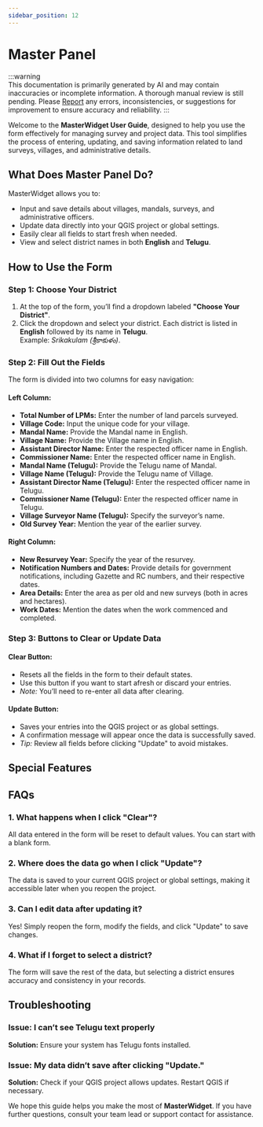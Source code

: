 ```yaml
---
sidebar_position: 12
---
```


# Master Panel

:::warning  
This documentation is primarily generated by AI and may contain inaccuracies or incomplete information. A thorough manual review is still pending. Please [Report](../../feedback) any errors, inconsistencies, or suggestions for improvement to ensure accuracy and reliability.
:::

Welcome to the **MasterWidget User Guide**, designed to help you use the form effectively for managing survey and project data. This tool simplifies the process of entering, updating, and saving information related to land surveys, villages, and administrative details.

## What Does Master Panel Do?

MasterWidget allows you to:

- Input and save details about villages, mandals, surveys, and administrative officers.
- Update data directly into your QGIS project or global settings.
- Easily clear all fields to start fresh when needed.
- View and select district names in both **English** and **Telugu**.

## How to Use the Form

### Step 1: Choose Your District

1. At the top of the form, you’ll find a dropdown labeled **"Choose Your District"**.
2. Click the dropdown and select your district. Each district is listed in **English** followed by its name in **Telugu**.  
   Example: *Srikakulam (శ్రీకాకుళం)*.

### Step 2: Fill Out the Fields

The form is divided into two columns for easy navigation:

#### **Left Column:**

- **Total Number of LPMs:** Enter the number of land parcels surveyed.
- **Village Code:** Input the unique code for your village.
- **Mandal Name:** Provide the Mandal name in English.
- **Village Name:** Provide the Village name in English.
- **Assistant Director Name:** Enter the respected officer name in English.
- **Commissioner Name:** Enter the respected officer name in English.
- **Mandal Name (Telugu):** Provide the Telugu name of Mandal.
- **Village Name (Telugu):** Provide the Telugu name of Village.
- **Assistant Director Name (Telugu):** Enter the respected officer name in Telugu.
- **Commissioner Name (Telugu):** Enter the respected officer name in Telugu.
- **Village Surveyor Name (Telugu):** Specify the surveyor’s name.
- **Old Survey Year:** Mention the year of the earlier survey.

#### **Right Column:**

- **New Resurvey Year:** Specify the year of the resurvey.
- **Notification Numbers and Dates:** Provide details for government notifications, including Gazette and RC numbers, and their respective dates.
- **Area Details:** Enter the area as per old and new surveys (both in acres and hectares).
- **Work Dates:** Mention the dates when the work commenced and completed.

### Step 3: Buttons to Clear or Update Data

#### **Clear Button:**

- Resets all the fields in the form to their default states.
- Use this button if you want to start afresh or discard your entries.
- *Note:* You’ll need to re-enter all data after clearing.

#### **Update Button:**

- Saves your entries into the QGIS project or as global settings.
- A confirmation message will appear once the data is successfully saved.
- *Tip:* Review all fields before clicking "Update" to avoid mistakes.

## Special Features

## FAQs

### 1. What happens when I click "Clear"?

All data entered in the form will be reset to default values. You can start with a blank form.

### 2. Where does the data go when I click "Update"?

The data is saved to your current QGIS project or global settings, making it accessible later when you reopen the project.

### 3. Can I edit data after updating it?

Yes! Simply reopen the form, modify the fields, and click "Update" to save changes.

### 4. What if I forget to select a district?

The form will save the rest of the data, but selecting a district ensures accuracy and consistency in your records.

## Troubleshooting

### **Issue:** I can’t see Telugu text properly

**Solution:** Ensure your system has Telugu fonts installed.

### **Issue:** My data didn’t save after clicking "Update."

**Solution:** Check if your QGIS project allows updates. Restart QGIS if necessary.

We hope this guide helps you make the most of **MasterWidget**. If you have further questions, consult your team lead or support contact for assistance.
